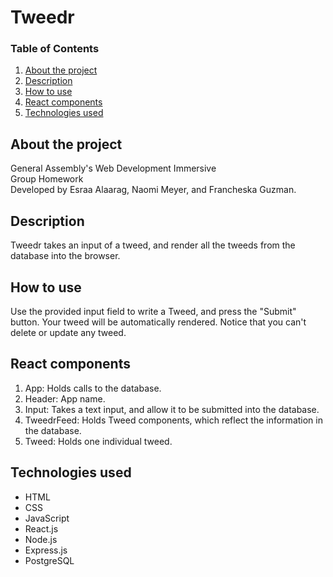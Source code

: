 # Tweedr

### Table of Contents

1. [About the project](#about)
2. [Description](#description)
3. [How to use](#instructions)
4. [React components](#components)
5. [Technologies used](#technologies)

## <a id="about">About the project</a>

General Assembly's Web Development Immersive <br />
Group Homework <br />
Developed by Esraa Alaarag, Naomi Meyer, and Francheska Guzman.

## <a id="description">Description</a>

Tweedr takes an input of a tweed, and render all the tweeds from the database into the browser.

## <a id="instructions">How to use</a>

Use the provided input field to write a Tweed, and press the "Submit" button. Your tweed will be automatically rendered. Notice that you can't delete or update any tweed.

## <a id="components">React components</a>

1. App: Holds calls to the database.
2. Header: App name.
3. Input: Takes a text input, and allow it to be submitted into the database.
4. TweedrFeed: Holds Tweed components, which reflect the information in the database.
5. Tweed: Holds one individual tweed.

## <a id="technologies">Technologies used</a>

* HTML
* CSS
* JavaScript
* React.js
* Node.js
* Express.js
* PostgreSQL